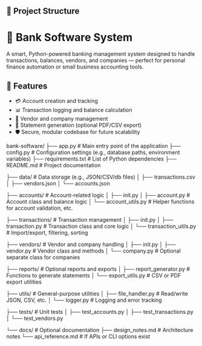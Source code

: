 ## 📂 Project Structure
# 🏦 Bank Software System

A smart, Python-powered banking management system designed to handle transactions, balances, vendors, and companies — perfect for personal finance automation or small business accounting tools.



## 🚀 Features

- 💳 Account creation and tracking
- 📊 Transaction logging and balance calculation
- 🏢 Vendor and company management
- 🧾 Statement generation (optional PDF/CSV export)
- 🛡 Secure, modular codebase for future scalability




bank-software/
├── app.py # Main entry point of the application
├── config.py # Configuration settings (e.g., database paths, environment variables)
├── requirements.txt # List of Python dependencies
├── README.md # Project documentation

├── data/ # Data storage (e.g., JSON/CSV/db files)
│ ├── transactions.csv
│ ├── vendors.json
│ └── accounts.json

├── accounts/ # Account-related logic
│ ├── init.py
│ ├── account.py # Account class and balance logic
│ └── account_utils.py # Helper functions for account validation, etc.

├── transactions/ # Transaction management
│ ├── init.py
│ ├── transaction.py # Transaction class and core logic
│ └── transaction_utils.py # Import/export, filtering, sorting

├── vendors/ # Vendor and company handling
│ ├── init.py
│ ├── vendor.py # Vendor class and methods
│ └── company.py # Optional separate class for companies

├── reports/ # Optional reports and exports
│ ├── report_generator.py # Functions to generate statements
│ └── export_utils.py # CSV or PDF export utilities

├── utils/ # General-purpose utilities
│ ├── file_handler.py # Read/write JSON, CSV, etc.
│ └── logger.py # Logging and error tracking

├── tests/ # Unit tests
│ ├── test_accounts.py
│ ├── test_transactions.py
│ └── test_vendors.py

└── docs/ # Optional documentation
├── design_notes.md # Architecture notes
└── api_reference.md # If APIs or CLI options exist
